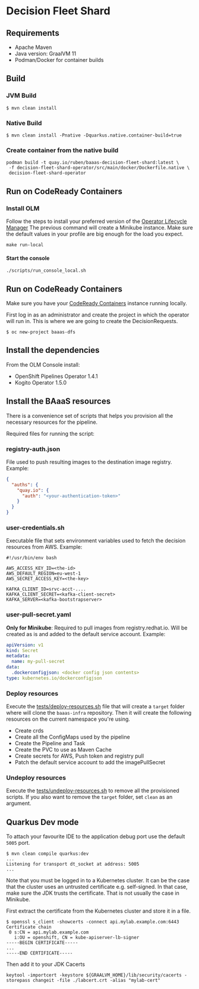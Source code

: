 # Decision Fleet Shard

## Requirements

* Apache Maven
* Java version: GraalVM 11
* Podman/Docker for container builds

## Build

### JVM Build

```shell script
$ mvn clean install
```

### Native Build

```shell script
$ mvn clean install -Pnative -Dquarkus.native.container-build=true
```

### Create container from the native build

```shell script
podman build -t quay.io/ruben/baaas-decision-fleet-shard:latest \
 -f decision-fleet-shard-operator/src/main/docker/Dockerfile.native \
 decision-fleet-shard-operator
```

## Run on CodeReady Containers

### Install OLM

Follow the steps to install your preferred version of the [Operator Lifecycle Manager](https://github.com/operator-framework/operator-lifecycle-manager/blob/v0.18.0/doc/install/install.md)
The previous command will create a Minikube instance. Make sure the default values in your profile are big enough for
the load you expect.

```shell script
make run-local
```

#### Start the console

```shell script
./scripts/run_console_local.sh
```

## Run on CodeReady Containers

Make sure you have your [CodeReady Containers](https://cloud.redhat.com/openshift/create/local) instance running locally.

First log in as an administrator and create the project in which the operator will run in. 
This is where we are going to create the DecisionRequests.

```shell script
$ oc new-project baaas-dfs
```

## Install the dependencies

From the OLM Console install:

* OpenShift Pipelines Operator 1.4.1
* Kogito Operator 1.5.0

## Install the BAaaS resources

There is a convenience set of scripts that helps you provision all the necessary resources for the pipeline.

Required files for running the script:

### registry-auth.json

File used to push resulting images to the destination image registry. Example:

```json
{
  "auths": {
    "quay.io": {
      "auth": "<your-authentication-token>"
    }
  }
}
```

### user-credentials.sh

Executable file that sets environment variables used to fetch the decision resources from AWS. Example:

```shell script
#!/usr/bin/env bash

AWS_ACCESS_KEY_ID=<the-id>
AWS_DEFAULT_REGION=eu-west-1
AWS_SECRET_ACCESS_KEY=<the-key>

KAFKA_CLIENT_ID=srvc-acct-....
KAFKA_CLIENT_SECRET=<kafka-client-secret>
KAFKA_SERVER=<kafka-bootstrapserver>

```

### user-pull-secret.yaml

**Only for Minikube**: Required to pull images from registry.redhat.io. Will be created as is and added to the default service account. Example:

```yaml
apiVersion: v1
kind: Secret
metadata:
  name: my-pull-secret
data:
  .dockerconfigjson: <docker config json contents>
type: kubernetes.io/dockerconfigjson
```

### Deploy resources

Execute the [tests/deploy-resources.sh](./tests/deploy-resources.sh) file that will create a `target` folder where will 
clone the `baaas-infra` repository. Then it will create the following resources on the current namespace you're using.

* Create crds
* Create all the ConfigMaps used by the pipeline
* Create the Pipeline and Task
* Create the PVC to use as Maven Cache
* Create secrets for AWS, Push token and registry pull
* Patch the default service account to add the imagePullSecret

### Undeploy resources

Execute the [tests/undeploy-resources.sh](./tests/undeploy-resources.sh) to remove all the provisioned scripts.
If you also want to remove the `target` folder, set `clean` as an argument.

## Quarkus Dev mode

To attach your favourite IDE to the application debug port use the default `5005` port.

```shell script
$ mvn clean compile quarkus:dev
...
Listening for transport dt_socket at address: 5005
...
```

Note that you must be logged in to a Kubernetes cluster. It can be the case that the cluster uses an untrusted certificate
e.g. self-signed. In that case, make sure the JDK trusts the certificate. That is not usually the case in Minikube.

First extract the certificate from the Kubernetes cluster and store it in a file.

```shell script
$ openssl s_client -showcerts -connect api.mylab.example.com:6443
Certificate chain
 0 s:CN = api.mylab.example.com
   i:OU = openshift, CN = kube-apiserver-lb-signer
-----BEGIN CERTIFICATE-----
...
-----END CERTIFICATE-----
```

Then add it to your JDK Cacerts

```shell script
keytool -importcert -keystore ${GRAALVM_HOME}/lib/security/cacerts -storepass changeit -file ./labcert.crt -alias "mylab-cert"
```
